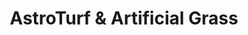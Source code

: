---
title: "AstroTurf & Artificial Grass"
url: /karachi/astroturf-und-artificial-grass/
shop: Fußböden
---